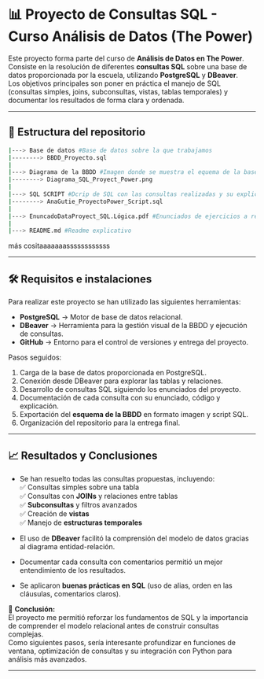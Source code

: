 
# 📊 Proyecto de Consultas SQL - Curso Análisis de Datos (The Power)

Este proyecto forma parte del curso de **Análisis de Datos en The Power**.  
Consiste en la resolución de diferentes **consultas SQL** sobre una base de datos proporcionada por la escuela, utilizando **PostgreSQL** y **DBeaver**.  
Los objetivos principales son poner en práctica el manejo de SQL (consultas simples, joins, subconsultas, vistas, tablas temporales) y documentar los resultados de forma clara y ordenada.

---

## 📂 Estructura del repositorio

``` bash 
|---> Base de datos #Base de datos sobre la que trabajamos
|--------> BBDD_Proyecto.sql 
|
|---> Diagrama de la BBDD #Imagen donde se muestra el equema de la base de datos
|--------> Diagrama_SQL_Proyect_Power.png
|
|---> SQL SCRIPT #Dcrip de SQL con las consultas realizadas y su explicación
|--------> AnaGutie_ProyectoPower_Script.sql 
|
|---> EnuncadoDataProyect_SQL.Lógica.pdf #Enunciados de ejercicios a realizar
|
|---> README.md #Readme explicativo
```
más cositaaaaaaassssssssssss


---

## 🛠️ Requisitos e instalaciones

Para realizar este proyecto se han utilizado las siguientes herramientas:

- **PostgreSQL** → Motor de base de datos relacional.  
- **DBeaver** → Herramienta para la gestión visual de la BBDD y ejecución de consultas.  
- **GitHub** → Entorno para el control de versiones y entrega del proyecto.  

Pasos seguidos:
1. Carga de la base de datos proporcionada en PostgreSQL.  
2. Conexión desde DBeaver para explorar las tablas y relaciones.  
3. Desarrollo de consultas SQL siguiendo los enunciados del proyecto.  
4. Documentación de cada consulta con su enunciado, código y explicación.  
5. Exportación del **esquema de la BBDD** en formato imagen y script SQL.  
6. Organización del repositorio para la entrega final.  

---

## 📈 Resultados y Conclusiones

- Se han resuelto todas las consultas propuestas, incluyendo:  
  ✅ Consultas simples sobre una tabla  
  ✅ Consultas con **JOINs** y relaciones entre tablas  
  ✅ **Subconsultas** y filtros avanzados  
  ✅ Creación de **vistas**  
  ✅ Manejo de **estructuras temporales**  

- El uso de **DBeaver** facilitó la comprensión del modelo de datos gracias al diagrama entidad-relación.  
- Documentar cada consulta con comentarios permitió un mejor entendimiento de los resultados.  
- Se aplicaron **buenas prácticas en SQL** (uso de alias, orden en las cláusulas, comentarios claros).  

📌 **Conclusión:**  
El proyecto me permitió reforzar los fundamentos de SQL y la importancia de comprender el modelo relacional antes de construir consultas complejas.  
Como siguientes pasos, sería interesante profundizar en funciones de ventana, optimización de consultas y su integración con Python para análisis más avanzados.  

---



